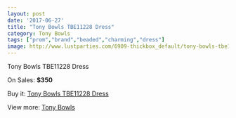 ```yaml
---
layout: post
date: '2017-06-27'
title: "Tony Bowls TBE11228 Dress"
category: Tony Bowls
tags: ["prom","brand","beaded","charming","dress"]
image: http://www.lustparties.com/6909-thickbox_default/tony-bowls-tbe11228-dress.jpg
---
```

Tony Bowls TBE11228 Dress

On Sales: **$350**
<a href="https://www.lustparties.com/en/tony-bowls/2372-tony-bowls-tbe11228-dress.html"><amp-img layout="responsive" width="600" height="600" src="//www.lustparties.com/6909-thickbox_default/tony-bowls-tbe11228-dress.jpg" alt="Tony Bowls TBE11228 Dress 0" /></a>
<a href="https://www.lustparties.com/en/tony-bowls/2372-tony-bowls-tbe11228-dress.html"><amp-img layout="responsive" width="600" height="600" src="//www.lustparties.com/6911-thickbox_default/tony-bowls-tbe11228-dress.jpg" alt="Tony Bowls TBE11228 Dress 1" /></a>
<a href="https://www.lustparties.com/en/tony-bowls/2372-tony-bowls-tbe11228-dress.html"><amp-img layout="responsive" width="600" height="600" src="//www.lustparties.com/6910-thickbox_default/tony-bowls-tbe11228-dress.jpg" alt="Tony Bowls TBE11228 Dress 2" /></a>

Buy it: [Tony Bowls TBE11228 Dress](https://www.lustparties.com/en/tony-bowls/2372-tony-bowls-tbe11228-dress.html "Tony Bowls TBE11228 Dress")

View more: [Tony Bowls](https://www.lustparties.com/en/5-tony-bowls "Tony Bowls")